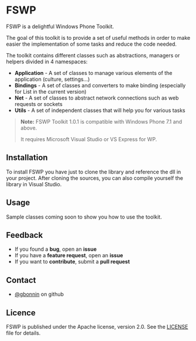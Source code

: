 FSWP
===

FSWP is a delightful Windows Phone Toolkit.

The goal of this toolkit is to provide a set of useful methods in order to make easier the implementation of some tasks and reduce the code needed.

The toolkit contains different classes such as abstractions, managers or helpers divided in 4 namespaces:

* __Application__ - A set of classes to manage various elements of the application (culture, settings...)
* __Bindings__ - A set of classes and converters to make binding (especially for List in the current version)
* __Net__ - A set of classes to abstract network connections such as web requests or sockets
* __Utils__ - A set of independent classes that will help you for various tasks

> **Note:** FSWP Toolkit 1.0.1 is compatible with Windows Phone 7.1 and above.
> 
> It requires Microsoft Visual Studio or VS Express for WP.

Installation 
------

To install FSWP you have just to clone the library and reference the dll in your project.
After cloning the sources, you can also compile yourself the library in Visual Studio.

Usage
------

Sample classes coming soon to show you how to use the toolkit.

Feedback
------

  * If you found a **bug**, open an **issue**
  * If you have a **feature request**, open an **issue**
  * If you want to **contribute**, submit a **pull request**

Contact
------

* [@gbonnin](https://github.com/gbonnin/) on github

Licence
------

FSWP is published under the Apache license, version 2.0. See the [LICENSE][1] file for details.

[1]: https://github.com/gbonnin/FSWP/blob/master/LICENSE "FSWP Toolkit License"